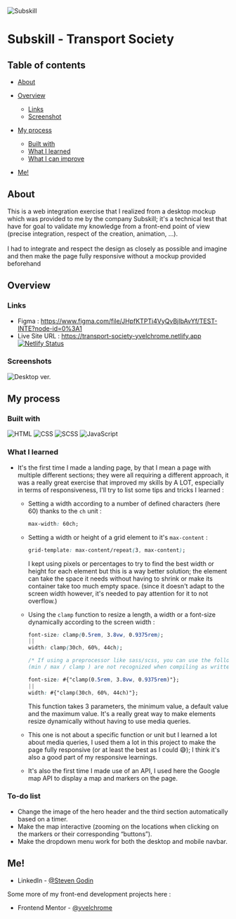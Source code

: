 ![Subskill](https://user-images.githubusercontent.com/55931217/186802105-f71784a4-2e7f-405e-bb19-3512f81b3acb.png)

# Subskill - Transport Society

## Table of contents

- [About](#about)
- [Overview](#overview)
  - [Links](#links)
  - [Screenshot](#screenshot)
- [My process](#my-process)

  - [Built with](#built-with)
  - [What I learned](#what-i-learned)
  - [What I can improve](#what-i-can-improve)

- [Me!](#me)

## About

This is a web integration exercise that I realized from a desktop mockup which was provided to me by the company Subskill; it's a technical test that have for goal to validate my knowledge from a front-end point of view (precise integration, respect of the creation, animation, …).
<br/><br/>
I had to integrate and respect the design as closely as possible and imagine and then make the page fully responsive without a mockup provided beforehand

## Overview

### Links

- Figma : https://www.figma.com/file/JHpfKTPTi4VyQvBjIbAvYf/TEST-INTE?node-id=0%3A1
- Live Site URL : https://transport-society-yvelchrome.netlify.app
  <br/>
  [![Netlify Status](https://api.netlify.com/api/v1/badges/558bb020-fe2e-4d19-a0dd-978910221adb/deploy-status)](https://app.netlify.com/sites/transport-society-yvelchrome/deploys)

### Screenshots

![Desktop ver.](https://user-images.githubusercontent.com/55931217/186802101-a7cf8f96-e465-41ef-9bb5-73702f339b05.png)

## My process

### Built with

![HTML](https://img.shields.io/badge/HTML5-E34F26?style=for-the-badge&logo=html5&logoColor=white)
![CSS](https://img.shields.io/badge/CSS3-1572B6?style=for-the-badge&logo=css3&logoColor=white)
![SCSS](https://img.shields.io/badge/Scss-CC6699?style=for-the-badge&logo=sass&logoColor=white)
![JavaScript](https://img.shields.io/badge/JavaScript-FFD700?style=for-the-badge&logo=javascript&logoColor=black)

### What I learned

- It's the first time I made a landing page, by that I mean a page with multiple different sections; they were all requiring a different approach, it was a really great exercise that improved my skills by A LOT, especially in terms of responsiveness, I'll try to list some tips and tricks I learned :

  - Setting a width according to a number of defined characters (here 60) thanks to the `ch` unit :
    ```css
    max-width: 60ch;
    ```
  - Setting a width or height of a grid element to it's `max-content` :

    ```css
    grid-template: max-content/repeat(3, max-content);
    ```

    I kept using pixels or percentages to try to find the best width or height for each element but this is a way better solution; the element can take the space it needs without having to shrink or make its container take too much empty space. (since it doesn't adapt to the screen width however, it's needed to pay attention for it to not overflow.)

  - Using the `clamp` function to resize a length, a width or a font-size dynamically according to the screen width :

    ```css
    font-size: clamp(0.5rem, 3.8vw, 0.9375rem);
    ||
    width: clamp(30ch, 60%, 44ch);

    /* If using a preprocessor like sass/scss, you can use the following syntax since those functions
    (min / max / clamp ) are not recognized when compiling as written above */

    font-size: #{"clamp(0.5rem, 3.8vw, 0.9375rem)"};
    ||
    width: #{"clamp(30ch, 60%, 44ch)"};

    ```

    This function takes 3 parameters, the minimum value, a default value and the maximum value. It's a really great way to make elements resize dynamically without having to use media queries.

  - This one is not about a specific function or unit but I learned a lot about media queries, I used them a lot in this project to make the page fully responsive (or at least the best as I could 😅); I think it's also a good part of my responsive learnings.

  - It's also the first time I made use of an API, I used here the Google map API to display a map and markers on the page.

### To-do list

- Change the image of the hero header and the third section automatically based on a timer.
- Make the map interactive (zooming on the locations when clicking on the markers or their corresponding “buttons”).
- Make the dropdown menu work for both the desktop and mobile navbar.

## Me!

- LinkedIn - [@Steven Godin](https://www.linkedin.com/in/steven-godin/)

Some more of my front-end development projects here :

- Frontend Mentor - [@yvelchrome](https://www.frontendmentor.io/profile/yvelchrome)
